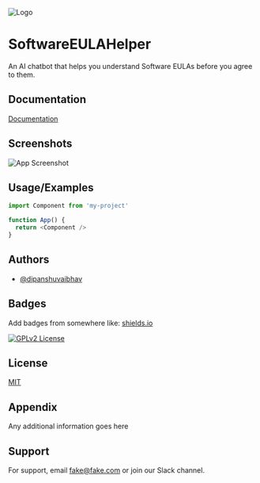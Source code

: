 
![Logo](https://imgur.com/2E6QhfS)


# SoftwareEULAHelper

An AI chatbot that helps you understand Software EULAs before you agree to them.


## Documentation

[Documentation](https://linktodocumentation)


## Screenshots

![App Screenshot](https://via.placeholder.com/468x300?text=App+Screenshot+Here)


## Usage/Examples

```javascript
import Component from 'my-project'

function App() {
  return <Component />
}
```


## Authors

- [@dipanshuvaibhav](https://www.https://github.com/dipanshuvaibhav/)
## Badges

Add badges from somewhere like: [shields.io](https://shields.io/)


[![GPLv2 License](https://img.shields.io/badge/License-GPL%20v2-yellow.svg)](https://www.gnu.org/licenses/old-licenses/gpl-2.0.en.html)


## License

[MIT](https://choosealicense.com/licenses/mit/)


## Appendix

Any additional information goes here


## Support

For support, email fake@fake.com or join our Slack channel.


